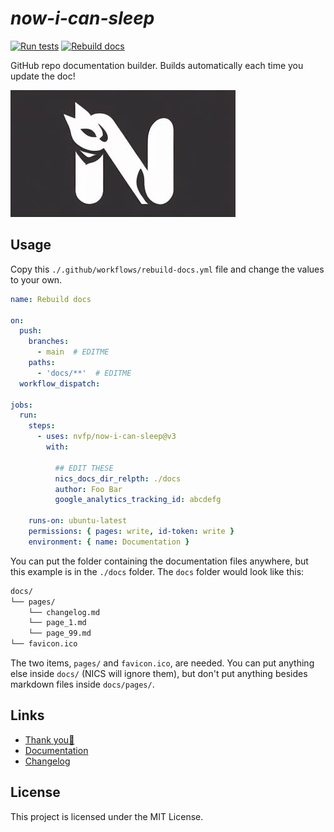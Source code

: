 # *now-i-can-sleep*

[![Run tests](https://github.com/nvfp/now-i-can-sleep/actions/workflows/run-tests.yml/badge.svg)](https://github.com/nvfp/now-i-can-sleep/actions/workflows/run-tests.yml)
[![Rebuild docs](https://github.com/nvfp/now-i-can-sleep/actions/workflows/rebuild-docs.yml/badge.svg)](https://github.com/nvfp/now-i-can-sleep/actions/workflows/rebuild-docs.yml)

GitHub repo documentation builder. Builds automatically each time you update the doc!

![banner](_etc/assets/banner.jpg)


## Usage

Copy this `./.github/workflows/rebuild-docs.yml` file and change the values to your own.

```yml
name: Rebuild docs

on:
  push:
    branches:
      - main  # EDITME
    paths:
      - 'docs/**'  # EDITME
  workflow_dispatch:

jobs:
  run:
    steps:
      - uses: nvfp/now-i-can-sleep@v3
        with:

          ## EDIT THESE
          nics_docs_dir_relpth: ./docs
          author: Foo Bar
          google_analytics_tracking_id: abcdefg

    runs-on: ubuntu-latest
    permissions: { pages: write, id-token: write }
    environment: { name: Documentation }
```

You can put the folder containing the documentation files anywhere, but this example is in the `./docs` folder. The `docs` folder would look like this:

```txt
docs/
└── pages/
    └── changelog.md
    └── page_1.md
    └── page_99.md
└── favicon.ico
```

The two items, `pages/` and `favicon.ico`, are needed. You can put anything else inside `docs/` (NICS will ignore them), but don't put anything besides markdown files inside `docs/pages/`.


## Links

- [Thank you💙](https://nvfp.github.io/thank-you)
- [Documentation](https://nvfp.github.io/now-i-can-sleep)
- [Changelog](https://nvfp.github.io/now-i-can-sleep/changelog)


## License

This project is licensed under the MIT License.
